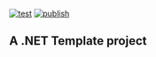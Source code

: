 [![test](https://github.com/hazzik/dotnet-lib-template/actions/workflows/test.yml/badge.svg)](https://github.com/hazzik/dotnet-lib-template/actions/workflows/test.yml)
[![publish](https://github.com/hazzik/dotnet-lib-template/actions/workflows/publish.yml/badge.svg)](https://github.com/hazzik/dotnet-lib-template/actions/workflows/publish.yml)

## A .NET Template project
